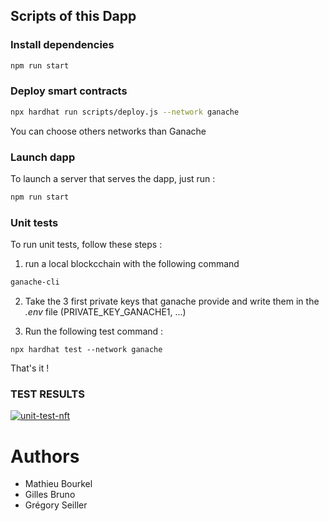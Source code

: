 ## Scripts of this Dapp

### Install dependencies

```sh
npm run start
```

### Deploy smart contracts

```sh
npx hardhat run scripts/deploy.js --network ganache
```

You can choose others networks than Ganache

### Launch dapp
To launch a server that serves the dapp, just run : 

```sh
npm run start
```

### Unit tests
To run unit tests, follow these steps : 

1) run a local blockcchain with the following command 

```sh
ganache-cli
```

2) Take the 3 first private keys that ganache provide and write them in the _.env_ file (PRIVATE_KEY_GANACHE1, ...)

3) Run the following test command : 

```
npx hardhat test --network ganache
```

That's it !

### TEST RESULTS

<a href="https://ibb.co/jH2Xg0T">
    <img src="https://i.ibb.co/rvSr48m/unit-test-nft.png" alt="unit-test-nft" border="0">
</a>




# Authors

 * Mathieu Bourkel
 * Gilles Bruno
 * Grégory Seiller
